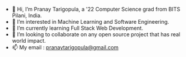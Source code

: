 - 👋 Hi, I’m Pranay Tarigopula, a '22 Computer Science grad from BITS Pilani, India.
- 👀 I’m interested in Machine Learning and Software Engineering.
- 🌱 I’m currently learning Full Stack Web Development.
- 💞️ I’m looking to collaborate on any open source project that has real world impact.
- 📫 My email : pranaytarigopula@gmail.com

<!---
Dckstr6/Dckstr6 is a ✨ special ✨ repository because its `README.md` (this file) appears on your GitHub profile.
You can click the Preview link to take a look at your changes.
--->
